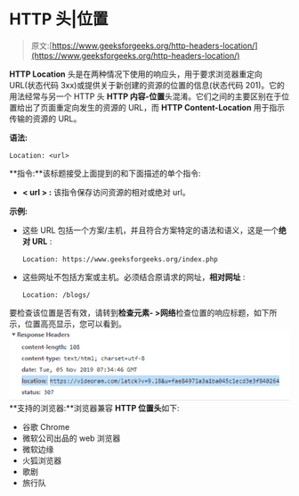 # HTTP 头|位置

> 原文:[https://www.geeksforgeeks.org/http-headers-location/](https://www.geeksforgeeks.org/http-headers-location/)

**HTTP Location** 头是在两种情况下使用的响应头，用于要求浏览器重定向 URL(状态代码 3xx)或提供关于新创建的资源的位置的信息(状态代码 201)。它的用法经常与另一个 HTTP 头 **HTTP 内容-位置**头混淆。它们之间的主要区别在于位置给出了页面重定向发生的资源的 URL，而 **HTTP Content-Location** 用于指示传输的资源的 URL。

**语法:**

```
Location: <url>
```

**指令:**该标题接受上面提到的和下面描述的单个指令:

*   **< url > :** 该指令保存访问资源的相对或绝对 url。

**示例:**

*   这些 URL 包括一个方案/主机，并且符合方案特定的语法和语义，这是一个**绝对 URL** :

    ```
    Location: https://www.geeksforgeeks.org/index.php
    ```

*   这些网址不包括方案或主机。必须结合原请求的网址，**相对网址** :

    ```
    Location: /blogs/
    ```

要检查该位置是否有效，请转到**检查元素- >网络**检查位置的响应标题，如下所示，位置高亮显示，您可以看到。
![](img/dc85d3666d1a439a4cb2bb989416e565.png)
**支持的浏览器:**浏览器兼容 **HTTP 位置头**如下:

*   谷歌 Chrome
*   微软公司出品的 web 浏览器
*   微软边缘
*   火狐浏览器
*   歌剧
*   旅行队